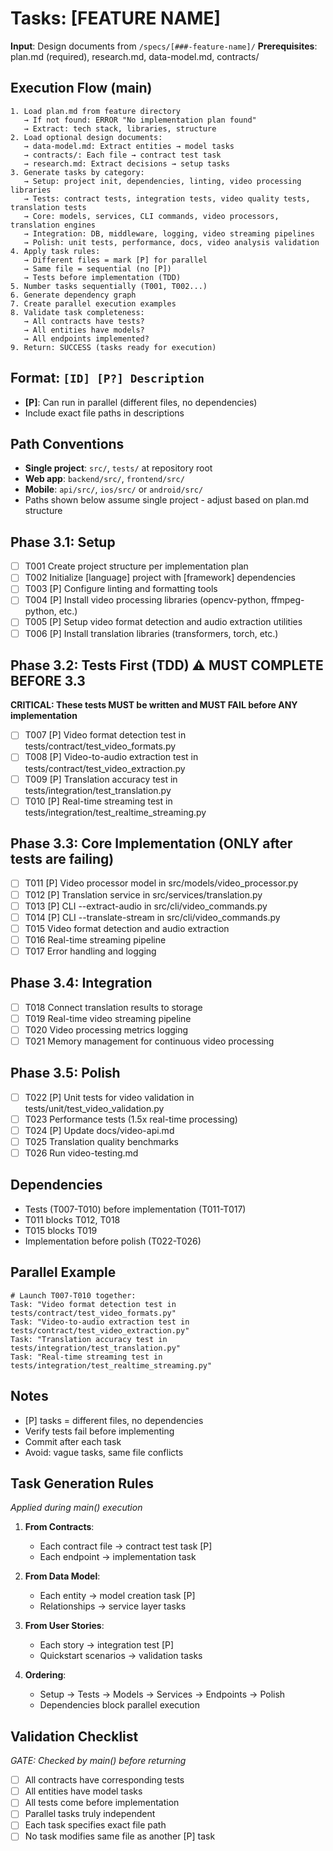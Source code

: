 # Tasks: [FEATURE NAME]

**Input**: Design documents from `/specs/[###-feature-name]/`
**Prerequisites**: plan.md (required), research.md, data-model.md, contracts/

## Execution Flow (main)
```
1. Load plan.md from feature directory
   → If not found: ERROR "No implementation plan found"
   → Extract: tech stack, libraries, structure
2. Load optional design documents:
   → data-model.md: Extract entities → model tasks
   → contracts/: Each file → contract test task
   → research.md: Extract decisions → setup tasks
3. Generate tasks by category:
   → Setup: project init, dependencies, linting, video processing libraries
   → Tests: contract tests, integration tests, video quality tests, translation tests
   → Core: models, services, CLI commands, video processors, translation engines
   → Integration: DB, middleware, logging, video streaming pipelines
   → Polish: unit tests, performance, docs, video analysis validation
4. Apply task rules:
   → Different files = mark [P] for parallel
   → Same file = sequential (no [P])
   → Tests before implementation (TDD)
5. Number tasks sequentially (T001, T002...)
6. Generate dependency graph
7. Create parallel execution examples
8. Validate task completeness:
   → All contracts have tests?
   → All entities have models?
   → All endpoints implemented?
9. Return: SUCCESS (tasks ready for execution)
```

## Format: `[ID] [P?] Description`
- **[P]**: Can run in parallel (different files, no dependencies)
- Include exact file paths in descriptions

## Path Conventions
- **Single project**: `src/`, `tests/` at repository root
- **Web app**: `backend/src/`, `frontend/src/`
- **Mobile**: `api/src/`, `ios/src/` or `android/src/`
- Paths shown below assume single project - adjust based on plan.md structure

## Phase 3.1: Setup
- [ ] T001 Create project structure per implementation plan
- [ ] T002 Initialize [language] project with [framework] dependencies
- [ ] T003 [P] Configure linting and formatting tools
- [ ] T004 [P] Install video processing libraries (opencv-python, ffmpeg-python, etc.)
- [ ] T005 [P] Setup video format detection and audio extraction utilities
- [ ] T006 [P] Install translation libraries (transformers, torch, etc.)

## Phase 3.2: Tests First (TDD) ⚠️ MUST COMPLETE BEFORE 3.3
**CRITICAL: These tests MUST be written and MUST FAIL before ANY implementation**
- [ ] T007 [P] Video format detection test in tests/contract/test_video_formats.py
- [ ] T008 [P] Video-to-audio extraction test in tests/contract/test_video_extraction.py
- [ ] T009 [P] Translation accuracy test in tests/integration/test_translation.py
- [ ] T010 [P] Real-time streaming test in tests/integration/test_realtime_streaming.py

## Phase 3.3: Core Implementation (ONLY after tests are failing)
- [ ] T011 [P] Video processor model in src/models/video_processor.py
- [ ] T012 [P] Translation service in src/services/translation.py
- [ ] T013 [P] CLI --extract-audio in src/cli/video_commands.py
- [ ] T014 [P] CLI --translate-stream in src/cli/video_commands.py
- [ ] T015 Video format detection and audio extraction
- [ ] T016 Real-time streaming pipeline
- [ ] T017 Error handling and logging

## Phase 3.4: Integration
- [ ] T018 Connect translation results to storage
- [ ] T019 Real-time video streaming pipeline
- [ ] T020 Video processing metrics logging
- [ ] T021 Memory management for continuous video processing

## Phase 3.5: Polish
- [ ] T022 [P] Unit tests for video validation in tests/unit/test_video_validation.py
- [ ] T023 Performance tests (1.5x real-time processing)
- [ ] T024 [P] Update docs/video-api.md
- [ ] T025 Translation quality benchmarks
- [ ] T026 Run video-testing.md

## Dependencies
- Tests (T007-T010) before implementation (T011-T017)
- T011 blocks T012, T018
- T015 blocks T019
- Implementation before polish (T022-T026)

## Parallel Example
```
# Launch T007-T010 together:
Task: "Video format detection test in tests/contract/test_video_formats.py"
Task: "Video-to-audio extraction test in tests/contract/test_video_extraction.py"
Task: "Translation accuracy test in tests/integration/test_translation.py"
Task: "Real-time streaming test in tests/integration/test_realtime_streaming.py"
```

## Notes
- [P] tasks = different files, no dependencies
- Verify tests fail before implementing
- Commit after each task
- Avoid: vague tasks, same file conflicts

## Task Generation Rules
*Applied during main() execution*

1. **From Contracts**:
   - Each contract file → contract test task [P]
   - Each endpoint → implementation task
   
2. **From Data Model**:
   - Each entity → model creation task [P]
   - Relationships → service layer tasks
   
3. **From User Stories**:
   - Each story → integration test [P]
   - Quickstart scenarios → validation tasks

4. **Ordering**:
   - Setup → Tests → Models → Services → Endpoints → Polish
   - Dependencies block parallel execution

## Validation Checklist
*GATE: Checked by main() before returning*

- [ ] All contracts have corresponding tests
- [ ] All entities have model tasks
- [ ] All tests come before implementation
- [ ] Parallel tasks truly independent
- [ ] Each task specifies exact file path
- [ ] No task modifies same file as another [P] task
